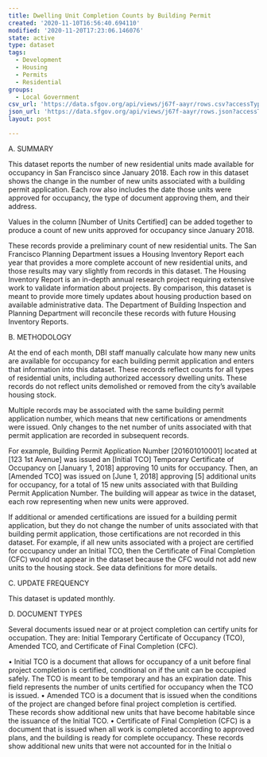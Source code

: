 ```yaml
---
title: Dwelling Unit Completion Counts by Building Permit
created: '2020-11-10T16:56:40.694110'
modified: '2020-11-20T17:23:06.146076'
state: active
type: dataset
tags:
  - Development
  - Housing
  - Permits
  - Residential
groups:
  - Local Government
csv_url: 'https://data.sfgov.org/api/views/j67f-aayr/rows.csv?accessType=DOWNLOAD'
json_url: 'https://data.sfgov.org/api/views/j67f-aayr/rows.json?accessType=DOWNLOAD'
layout: post

---
```

A. SUMMARY 

This dataset reports the number of new residential units made available for occupancy in San Francisco since January 2018. Each row in this dataset shows the change in the number of new units associated with a building permit application. Each row also includes the date those units were approved for occupancy, the type of document approving them, and their address.

Values in the column [Number of Units Certified] can be added together to produce a count of new units approved for occupancy since January 2018. 

These records provide a preliminary count of new residential units. The San Francisco Planning Department issues a Housing Inventory Report each year that provides a more complete account of new residential units, and those results may vary slightly from records in this dataset. The Housing Inventory Report is an in-depth annual research project requiring extensive work to validate information about projects. By comparison, this dataset is meant to provide more timely updates about housing production based on available administrative data. The Department of Building Inspection and Planning Department will reconcile these records with future Housing Inventory Reports.

B. METHODOLOGY 

At the end of each month, DBI staff manually calculate how many new units are available for occupancy for each building permit application and enters that information into this dataset. These records reflect counts for all types of residential units, including authorized accessory dwelling units. These records do not reflect units demolished or removed from the city’s available housing stock.

Multiple records may be associated with the same building permit application number, which means that new certifications or amendments were issued. Only changes to the net number of units associated with that permit application are recorded in subsequent records. 

For example, Building Permit Application Number [201601010001] located at [123 1st Avenue] was issued an [Initial TCO] Temporary Certificate of Occupancy on [January 1, 2018] approving 10 units for occupancy. Then, an [Amended TCO] was issued on [June 1, 2018] approving [5] additional units for occupancy, for a total of 15 new units associated with that Building Permit Application Number. The building will appear as twice in the dataset, each row representing when new units were approved.

If additional or amended certifications are issued for a building permit application, but they do not change the number of units associated with that building permit application, those certifications are not recorded in this dataset. For example, if all new units associated with a project are certified for occupancy under an Initial TCO, then the Certificate of Final Completion (CFC) would not appear in the dataset because the CFC would not add new units to the housing stock.
See data definitions for more details.

C. UPDATE FREQUENCY 

This dataset is updated monthly.

D. DOCUMENT TYPES

Several documents issued near or at project completion can certify units for occupation. They are: Initial Temporary Certificate of Occupancy (TCO), Amended TCO, and Certificate of Final Completion (CFC). 

•	Initial TCO is a document that allows for occupancy of a unit before final project completion is certified, conditional on if the unit can be occupied safely. The TCO is meant to be temporary and has an expiration date. This field represents the number of units certified for occupancy when the TCO is issued. 
•	Amended TCO is a document that is issued when the conditions of the project are changed before final project completion is certified. These records show additional new units that have become habitable since the issuance of the Initial TCO. 
•	Certificate of Final Completion (CFC) is a document that is issued when all work is completed according to approved plans, and the building is ready for complete occupancy. These records show additional new units that were not accounted for in the Initial o
